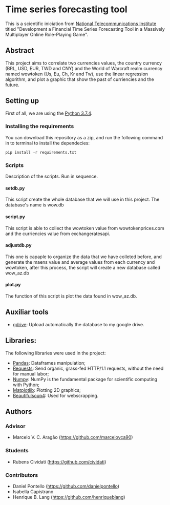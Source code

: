 # Time series forecasting tool
This is a scientific iniciation from [National Telecommunications Institute](inatel.br) titled "Development a Financial Time Series Forecasting Tool in a Massively Multiplayer Online Role-Playing Game".

## Abstract
This project aims to correlate two currencies values, the country currency (BRL, USD, EUR, TWD and CNY) and the World of Warcraft realm currency named wowtoken (Us, Eu, Ch, Kr and Tw), use the linear regression algorithm, and plot a graphic that show the past of curriencies and the future.

## Setting up
First of all, we are using the [Python 3.7.4](https://www.python.org/downloads/release/python-374/).

### Installing the requirements
You can download this repository as a zip, and run the following command in to terminal to install the dependecies:

```pip install -r requirements.txt```
### Scripts
Description of the scripts. Run in sequence.

#### setdb.py
This script create the whole database that we will use in this project. The database's name is wow.db

#### script.py
This script is able to collect the wowtoken value from wowtokenprices.com and the curriencies value from exchangeratesapi.

#### adjustdb.py
This one is capaple to organize the data that we have colleted before, and generate the maens value and average values from each currency and wowtoken, after this process, the script will create a new database called wow_az.db

#### plot.py
The function of this script is plot the data found in wow_az.db.

## Auxiliar tools

- [gdrive](https://github.com/prasmussen/gdrive): Upload automatically the database to my google drive.

## Libraries:

The following libraries were used in the project:
- [Pandas](https://pandas.pydata.org): Dataframes manipulation;
- [Requests](https://2.python-requests.org/en/master/): Send organic, grass-fed HTTP/1.1 requests, without the need for manual labor;
- [Numpy](https://www.numpy.org/): NumPy is the fundamental package for scientific computing with Python;
- [Matplotlib](https://matplotlib.org): Plotting 2D  graphics;
- [Beautifulsoup4](https://pypi.org/project/beautifulsoup4/): Used for webscrapping.

## Authors
### Advisor
- Marcelo V. C. Aragão (https://github.com/marcelovca90)

### Students
- Rubens Cividati (https://github.com/cividati)

### Contributors
- Daniel Pontello (https://github.com/danielpontello)
- Isabella Capistrano
- Henrique B. Lang (https://github.com/henriqueblang)
